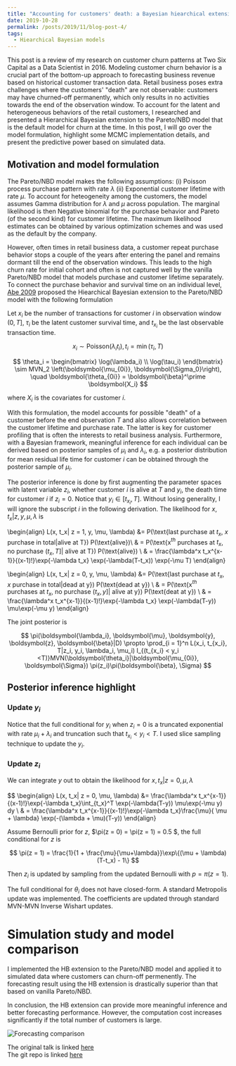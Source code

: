 ```yaml
---
title: "Accounting for customers' death: a Bayesian hiearchical extension to the Pareto/NBD churn model"
date: 2019-10-28
permalink: /posts/2019/11/blog-post-4/
tags:
  - Hiearchical Bayesian models
---
```


<script type="text/javascript" async
 src="https://cdn.mathjax.org/mathjax/latest/MathJax.js?config=TeX-MML-AM_CHTML">
  </script>

This post is a review of my research on customer churn patterns at Two Six Capital as a Data Scientist in 2016. Modeling customer churn behavior is a crucial part of the bottom-up approach to forecasting business revenue based on historical customer transaction data.  Retail business poses extra challenges where the customers' "death" are not observable: customers may have churned-off permanently, which only results in no activities towards the end of the observation window. To account for the latent and heterogeneous behaviors of the retail customers, I researched and presented a Hierarchical Bayesian extension to the Pareto/NBD model that is the default model for churn at the time.  In this post, I will go over the model formulation, highlight some MCMC implementation details, and present the predictive power based on simulated data. 



## Motivation and model formulation 

The Pareto/NBD model makes the following assumptions: (i) Poisson process purchase pattern with rate $\lambda$ (ii) Exponential customer lifetime with rate $\mu$. To account for heteogeneity among the customers, the model assumes Gamma distribution for $\lambda$ and $\mu$ across population. The marginal likelihood is then Negative binomial for the purchase behavior and Pareto (of the second kind) for customer lifetime. The maximum likelihood estimates can be obtained by various optimization schemes and was used as the default by the company. 

However, often times in retail business data, a customer repeat purchase behavior stops a couple of the years after entering the panel and remains dormant till the end of the observation windows. This leads to the high churn rate for initial cohort and often is not captured well by the vanilla Pareto/NBD model that models purchase and customer lifetime separately. To connect the purchase behavior and survival time on an individual level, [Abe 2009](https://pubsonline.informs.org/doi/pdf/10.1287/mksc.1090.0502) proposed the Hiearchical Bayesian extension to the Pareto/NBD model with the following formulation 


Let $x_i$ be the number of transactions for customer $i$ in observation window $(0, T]$, $\tau_i$ be the latent customer survival time, and $t_{x_i}$ be the last observable transaction time. 

$$
x_i \sim \text{Poisson}(\lambda_i t_i), t_i = \min(\tau_i, T) 
$$

$$
\theta_i = \begin{bmatrix} \log(\lambda_i) \\ \log(\tau_i) \end{bmatrix} \sim MVN_2 \left(\boldsymbol{\mu_{0i}}, \boldsymbol{\Sigma_0}\right), \quad \boldsymbol{\theta_{0i}} = \boldsymbol{\beta}^\prime \boldsymbol{X_i} 
$$

where $X_i$ is the covariates for customer $i$. 

With this formulation, the model accounts for possible "death" of a customer before the end observation $T$ and also allows correlation between the customer lifetime and purchase rate. The latter is key for customer profiling that is often the interests to retail business analysis. Furthermore, with a Bayesian framework, meaningful inference for each individual can be derived based on posterior samples of $\mu_i$ and $\lambda_i$, e.g. a posterior distribution for mean residual life time for customer $i$ can be obtained through the posterior sample of $\mu_i$. 

The posterior inference is done by first augmenting the parameter spaces with latent variable $z_i$, whether customer $i$ is alive at $T$ and $y_i$, the death time for customer $i$ if $z_i = 0$. Notice that $y_i \in [t_{x_i}, T]$. Without losing generality, I will ignore the subscript $i$ in the following derivation. The likelihood for $x, t_x| z, y, \mu, \lambda$ is 

\begin{align}
L(x, t_x| z = 1, y, \mu, \lambda) &= P(\text{last purchase at $t_x$, $x$ purchase in total|alive at T}) P(\text{alive})\\
& = P(\text{x$^{th}$ purchases at $t_x$, no purchase $(t_x, T]$| alive at T})  P(\text{alive}) \\
& = \frac{\lambda^x t_x^{x-1}}{(x-1)!}\exp\{-\lambda t_x\} \exp(-\lambda(T-t_x)) \exp(-\mu T)
\end{align}


\begin{align}
L(x, t_x| z = 0, y, \mu, \lambda) &= P(\text{last purchase at $t_x$, $x$ purchase in total|dead at y}) P(\text{dead at y}) \\
& = P(\text{x$^{th}$ purchases at $t_x$, no purchase $(t_x, y]$| alive at y})  P(\text{deat at y}) \\
& = \frac{\lambda^x t_x^{x-1}}{(x-1)!}\exp\{-\lambda t_x\} \exp(-\lambda(T-y)) \mu\exp(-\mu y)
\end{align}

The joint posterior is  

$$
\pi(\boldsymbol{\lambda_i}, \boldsymbol{\mu}, \boldsymbol{y}, \boldsymbol{z}, \boldsymbol{\beta}|D) \propto \prod_{i = 1}^n L(x_i, t_{x_i}, T|z_i, y_i, \lambda_i, \mu_i) I_{(t_{x_i} < y_i <T)}MVN(\boldsymbol{\theta_i}|\boldsymbol{\mu_{0i}}, \boldsymbol{\Sigma}) \pi(z_i)\pi(\boldsymbol{\beta}, \Sigma)     
$$

## Posterior inference highlight 


### Update $y_i$
Notice that the full conditional for $y_i$ when $z_i = 0$ is a truncated exponential with rate $\mu_i + \lambda_i$ and truncation such that $t_{x_i} < y_i < T$. I used slice sampling technique to update the $y_i$. 

### Update $z_i$
We can integrate $y$ out to obtain the likelihood for $x, t_x | z = 0, \mu, \lambda$

$$
\begin{align}
L(x, t_x| z = 0, \mu, \lambda) &= \frac{\lambda^x t_x^{x-1}}{(x-1)!}\exp\{-\lambda t_x\}\int_{t_x}^T  \exp(-\lambda(T-y)) \mu\exp(-\mu y) dy \\
& = \frac{\lambda^x t_x^{x-1}}{(x-1)!}\exp\{-\lambda t_x\}\frac{\mu}{ \mu + \lambda} \exp(-(\lambda + \mu)(T-y)) 
\end{align}

Assume Bernoulli prior for $z$, $\pi(z = 0) = \pi(z = 1) = 0.5 $, the full conditional for $z$ is 

$$
\pi(z = 1) = \frac{1}{1 + \frac{\mu}{\mu+\lambda}}\exp\{(\mu + \lambda)(T-t_x) - 1\}
$$

Then $z_i$ is updated by sampling from the updated Bernoulli with $p = \pi(z = 1)$. 

The full conditional for $\theta_i$ does not have closed-form. A standard Metropolis update was implemented. The coefficients are updated through standard MVN-MVN Inverse Wishart updates. 


# Simulation study and model comparison 

I implemented the HB extension to the Pareto/NBD model and applied it to simulated data where customers can churn-off permenently. The forecasting result using the HB extension is drastically superior than that based on vanilla Pareto/NBD. 

In conclusion, the HB extension can provide more meaningful inference and better forecasting performance. However, the computation cost increases significantly if the total number of customers is large.  

![Forecasting comparison](http://jesscyzhao.github.io/images/pareto-nbd-mcmc_18.jpg)


The original talk is linked [here](http://jesscyzhao.github.io/files/pareto-nbd-mcmc.pdf)  
The git repo is linked [here](https://github.com/jesscyzhao/hb_pareto_nbd)  


